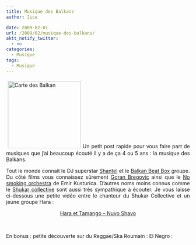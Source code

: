 ```yaml
---
title: Musique des Balkans
author: Jice

date: 2009-02-01
url: /2009/02/musique-des-balkans/
aktt_notify_twitter:
  - no
categories:
  - Musique
tags:
  - Musique
---
```

<p style="text-align: justify;">
  <img class="alignleft size-full wp-image-98" style="margin: 5px;" title="Carte des Balkan" src="/images/posts/oldwordpress/uploads/2009/02/balkan_topo_en.jpg" alt="Carte des Balkan" width="200" height="183" >Un petit post rapide pour vous faire part de musiques que j&#8217;ai beaucoup écouté il y a de ça 4 ou 5 ans : la musique des Balkans.
</p>

<p style="text-align: justify;">
  Tout le monde connait le DJ superstar <a title="Site officiel de Shantel" href="http://www.bucovina.de/" target="_blank">Shantel</a> et le <a title="Site officiel du BBB" href="http://www.balkanbeatbox.com" target="_blank">Balkan Beat Box</a> groupe. Du côté films vous connaissez sûrement <a title="Site officiel Goran Bregovic" href="http://www.goranbregovic.co.yu/" target="_blank">Goran Bregovic</a> ainsi que le <a title="No smoking orchestra" href="http://www.thenosmokingorchestra.com" target="_blank">No smoking orchestra</a> de Emir Kusturica. D&#8217;autres noms moins connus comme le <a title="Site officiel de Shukar Collective" href="http://www.shukar-collective.net/" target="_blank">Shukar collective</a> sont aussi très sympathique à écouter. Je vous laisse ci-dessous une petite vidéo entre le chanteur du Shukar Collective et un jeune groupe Hara :<!--more-->
</p>

<p style="text-align: center;">
</p>

<p style="text-align: center;">
  <a href="http://fr.youtube.com/watch?v=iDUALk_U8WY">Hara et Tamango &#8211; Nuvo Shavo</a>
</p>

<p style="text-align: center;">
   
</p>

En bonus : petite découverte sur du Reggae/Ska Roumain : El Negro :

<p style="text-align: center;">
  <br class="spacer_" />
</p>



<br class="spacer_" />
